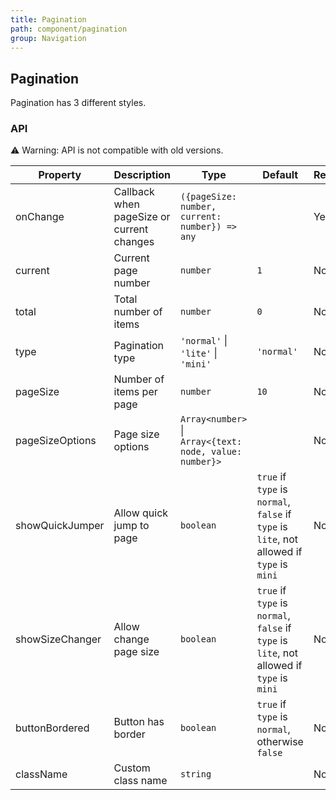 ```yaml
---
title: Pagination
path: component/pagination
group: Navigation
---
```


## Pagination

Pagination has 3 different styles.

### API

⚠️ Warning: API is not compatible with old versions.

| Property        | Description                               | Type                                                    | Default                                                                                    | Required |
| --------------- | ----------------------------------------- | ------------------------------------------------------- | ------------------------------------------------------------------------------------------ | -------- |
| onChange        | Callback when pageSize or current changes | `({pageSize: number, current: number}) => any`          |                                                                                            | Yes      |
| current         | Current page number                       | `number`                                                | `1`                                                                                        | No       |
| total           | Total number of items                     | `number`                                                | `0`                                                                                        | No       |
| type            | Pagination type                           | `'normal'` \| `'lite'` \| `'mini'`                      | `'normal'`                                                                                 | No       |
| pageSize        | Number of items per page                  | `number`                                                | `10`                                                                                       | No       |
| pageSizeOptions | Page size options                         | `Array<number>` \| `Array<{text: node, value: number}>` |                                                                                            | No       |
| showQuickJumper | Allow quick jump to page                  | `boolean`                                               | `true` if `type` is `normal`, `false` if `type` is `lite`, not allowed if `type` is `mini` | No       |
| showSizeChanger | Allow change page size                    | `boolean`                                               | `true` if `type` is `normal`, `false` if `type` is `lite`, not allowed if `type` is `mini` | No       |
| buttonBordered  | Button has border                         | `boolean`                                               | `true` if `type` is `normal`, otherwise `false`                                            | No       |
| className       | Custom class name                         | `string`                                                |                                                                                            | No       |
